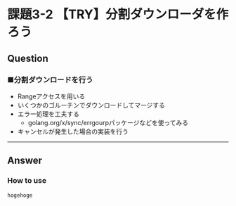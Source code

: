 # 課題3-2 【TRY】分割ダウンローダを作ろう

## Question

### ■分割ダウンロードを行う
- Rangeアクセスを用いる
- いくつかのゴルーチンでダウンロードしてマージする
- エラー処理を工夫する
    - golang.org/x/sync/errgourpパッケージなどを使ってみる
- キャンセルが発生した場合の実装を行う


---

## Answer

### How to use

```bash
hogehoge
```
